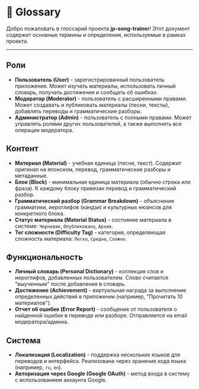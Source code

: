 # 📖 Glossary

Добро пожаловать в глоссарий проекта **jp-song-trainer**! Этот документ содержит основные термины и определения, используемые в рамках проекта.

---

## Роли

- **Пользователь (User)** - зарегистрированный пользователь приложения. Может изучать материалы, использовать личный словарь, получать достижения и сообщать об ошибках.
- **Модератор (Moderator)** - пользователь с расширенными правами. Может создавать и публиковать материалы (песни, тексты), добавлять переводы и грамматические разборы.
- **Администратор (Admin)** - пользователь с полными правами. Может управлять ролями других пользователей, а также выполнять все операции модератора.

## Контент

- **Материал (Material)** - учебная единица (песня, текст). Содержит оригинал на японском, перевод, грамматические разборы и метаданные.
- **Блок (Block)** - минимальная единица материала (обычно строка или фраза). К каждому блоку привязан перевод и грамматический разбор.
- **Грамматический разбор (Grammar Breakdown)** - объяснение грамматики, иероглифов (кандзи) и культурных нюансов для конкретного блока.
- **Статус материала (Material Status)** - состояние материала в системе: `Черновик`, `Опубликовано`, `Архив`.
- **Тег сложности (Difficulty Tag)** - категория, определяющая сложность материала: `Легко`, `Средне`, `Сложно`.

## Функциональность

- **Личный словарь (Personal Dictionary)** - коллекция слов и иероглифов, добавленных пользователем. Слово считается "выученным" после добавления в словарь.
- **Достижение (Achievement)** - виртуальная награда за выполнение определенных действий в приложении (например, "Прочитать 10 материалов").
- **Отчет об ошибке (Error Report)** - сообщение от пользователя о найденной ошибке в переводе или разборе. Отправляется на email модератора/админа.

## Система

- **Локализация (Localization)** - поддержка нескольких языков для переводов и интерфейса. Реализована через хранение кода языка (например, `ru`, `en`).
- **Авторизация через Google (Google OAuth)** - метод входа в систему с использованием аккаунта Google.
